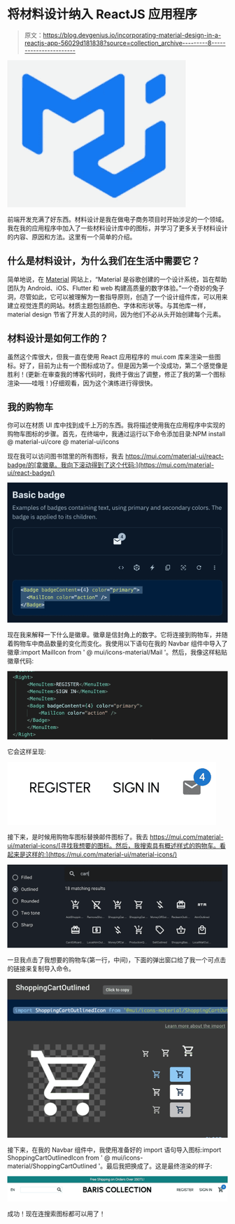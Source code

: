 # 将材料设计纳入 ReactJS 应用程序

> 原文：<https://blog.devgenius.io/incorporating-material-design-in-a-reactjs-app-56029d181838?source=collection_archive---------8----------------------->

![](img/54c0fe14aabade0246913a6c821d3ba4.png)

前端开发充满了好东西。材料设计是我在做电子商务项目时开始涉足的一个领域。我在我的应用程序中加入了一些材料设计库中的图标，并学习了更多关于材料设计的内容、原因和方法。这里有一个简单的介绍。

## 什么是材料设计，为什么我们在生活中需要它？

简单地说，在 [Material](https://material.io/design/introduction) 网站上，“Material 是谷歌创建的一个设计系统，旨在帮助团队为 Android、iOS、Flutter 和 web 构建高质量的数字体验。”一个奇妙的兔子洞，尽管如此，它可以被理解为一套指导原则，创造了一个设计组件库，可以用来建立视觉连贯的网站。材质主题包括颜色、字体和形状等。与其他库一样，material design 节省了开发人员的时间，因为他们不必从头开始创建每个元素。

## 材料设计是如何工作的？

虽然这个库很大，但我一直在使用 React 应用程序的 mui.com 库来渲染一些图标。好了，目前为止有一个图标成功了。但是因为第一个没成功，第二个感觉像是胜利！(更新:在审查我的博客代码时，我终于做出了调整，修正了我的第一个图标渲染——哇哦！)仔细观看，因为这个演练进行得很快。

## 我的购物车

你可以在材质 UI 库中找到成千上万的东西。我将描述使用我在应用程序中实现的购物车图标的步骤。首先，在终端中，我通过运行以下命令添加目录:NPM install @ material-ui/core @ material-ui/icons

现在我可以访问图书馆里的所有图标，我去 https://mui.com/material-ui/react-badge/的[拿徽章。我向下滚动得到了这个代码:](https://mui.com/material-ui/react-badge/)

![](img/b32de67d26473bdd0beada4f50958b0a.png)

现在我来解释一下什么是徽章。徽章是信封角上的数字。它将连接到购物车，并随着购物车中商品数量的变化而变化。我使用以下语句在我的 Navbar 组件中导入了徽章:import MailIcon from ' @ mui/icons-material/Mail '。然后，我像这样粘贴徽章代码:

![](img/d06a7713480726af62deec9ba1667dea.png)

它会这样呈现:

![](img/de6fd5d0048e378d29c68611227218b3.png)

接下来，是时候用购物车图标替换邮件图标了。我去 https://mui.com/material-ui/material-icons/[寻找我想要的图标。然后，我搜索具有概述样式的购物车。看起来是这样的:](https://mui.com/material-ui/material-icons/)

![](img/e04437a1928872248d63ba9a23118381.png)

一旦我点击了我想要的购物车(第一行，中间)，下面的弹出窗口给了我一个可点击的链接来复制导入命令。

![](img/fc2dae743f3c53d1556e4e7b547f7ac0.png)

接下来，在我的 Navbar 组件中，我使用准备好的 import 语句导入图标:import ShoppingCartOutlinedIcon from ' @ mui/icons-material/ShoppingCartOutlined '。最后我把<mailicon>换成了<shoppingcartoutlinedicon>。这是最终渲染的样子:</shoppingcartoutlinedicon></mailicon>

![](img/fa9c0531f0d1c6e0be75b49419aa781d.png)

成功！现在连搜索图标都可以用了！